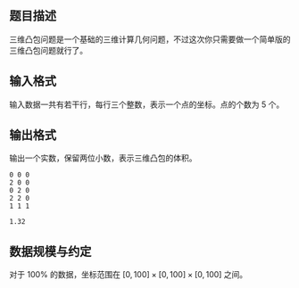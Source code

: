## 题目描述

三维凸包问题是一个基础的三维计算几何问题，不过这次你只需要做一个简单版的三维凸包问题就行了。

## 输入格式

输入数据一共有若干行，每行三个整数，表示一个点的坐标。点的个数为 $5$ 个。

## 输出格式

输出一个实数，保留两位小数，表示三维凸包的体积。

```input1
0 0 0
2 0 0
0 2 0
2 2 0
1 1 1
```

```output1
1.32
```

## 数据规模与约定

对于 $100\%$ 的数据，坐标范围在 $[0,100]\times [0, 100]\times [0,100]$ 之间。

